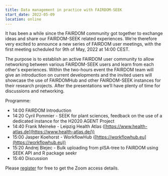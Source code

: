 ```yaml
---
title: Data management in practice with FAIRDOM-SEEK
start_date: 2022-05-09
location: online
---
```


It has been a while since the FAIRDOM community got together to exchange ideas and share our FAIRDOM-SEEK related experiences. 
We’re therefore very excited to announce a new series of FAIRDOM user meetings, with the first meeting scheduled for 9th of May, 2022 at 14:00 CEST.

The purpose is to establish an active FAIRDOM user community to allow networking between various FAIRDOM-SEEK users and learn from each other's experiences. 
Within the two-hours event the FAIRDOM team will give an introduction on current developments and the invited users will showcase the use of FAIRDOMHub and other FAIRDOM-SEEK instances for their research projects. After the presentations we’ll have plenty of time for discussions and networking. 

Programme:
  * 14:00    FAIRDOM Introduction
  * 14:20    Cyril Pommier - SEEK for plant sciences, feedback on the use of a dedicated instance for the H2020 AGENT Project
  * 14:40    Frank Meineke - Leipzig Health Atlas ([https://www.health-atlas.de](https://www.health-atlas.de/))
  * 15:00    Jasper Koehorst - WorkflowHub ([https://workflowhub.eu](https://workflowhub.eu))
  * 15:20    Andrej Blejec - Bulk uploading from pISA-tree to FAIRDOM using SEEK API and R package seekr
  * 15:40    Discussion


Please [register](https://kta-email.zoom.us/meeting/register/tJcucuGrqDsoGNQmGSvYQ0oI4_eOB_AScmRF) for free to get the Zoom access details.


  
